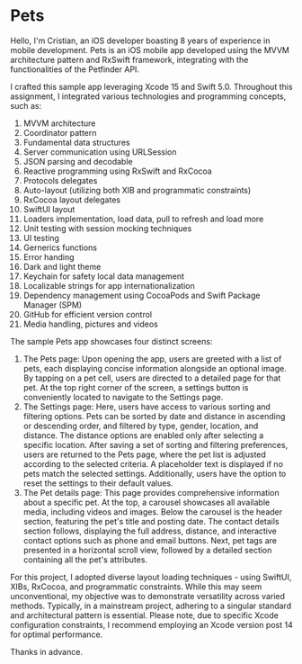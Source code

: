 # Pets

Hello,
I'm Cristian, an iOS developer boasting 8 years of experience in mobile development.
Pets is an iOS mobile app developed using the MVVM architecture pattern and RxSwift framework, integrating with the functionalities of the Petfinder API.

I crafted this sample app leveraging Xcode 15 and Swift 5.0. Throughout this assignment, I integrated various technologies and programming concepts, such as:
1. MVVM architecture
2. Coordinator pattern
3. Fundamental data structures
4. Server communication using URLSession
5. JSON parsing and decodable
6. Reactive programming using RxSwift and RxCocoa
7. Protocols delegates
8. Auto-layout (utilizing both XIB and programmatic constraints)
9. RxCocoa layout delegates
10. SwiftUI layout
11. Loaders implementation, load data, pull to refresh and load more
12. Unit testing with session mocking techniques
13. UI testing
14. Gernerics functions
15. Error handing
16. Dark and light theme
17. Keychain for safety local data management
18. Localizable strings for app internationalization
19. Dependency management using CocoaPods and Swift Package Manager (SPM)
20. GitHub for efficient version control
21. Media handling, pictures and videos

The sample Pets app showcases four distinct screens:
1. The Pets page: Upon opening the app, users are greeted with a list of pets, each displaying concise information alongside an optional image. By tapping on a pet cell, users are directed to a detailed page for that pet. At the top right corner of the screen, a settings button is conveniently located to navigate to the Settings page.
2. The Settings page: Here, users have access to various sorting and filtering options. Pets can be sorted by date and distance in ascending or descending order, and filtered by type, gender, location, and distance. The distance options are enabled only after selecting a specific location. After saving a set of sorting and filtering preferences, users are returned to the Pets page, where the pet list is adjusted according to the selected criteria. A placeholder text is displayed if no pets match the selected settings. Additionally, users have the option to reset the settings to their default values.
3. The Pet details page: This page provides comprehensive information about a specific pet. At the top, a carousel showcases all available media, including videos and images. Below the carousel is the header section, featuring the pet's title and posting date. The contact details section follows, displaying the full address, distance, and interactive contact options such as phone and email buttons. Next, pet tags are presented in a horizontal scroll view, followed by a detailed section containing all the pet's attributes.

For this project, I adopted diverse layout loading techniques - using SwiftUI, XIBs, RxCocoa, and programmatic constraints. While this may seem unconventional, my objective was to demonstrate versatility across varied methods. Typically, in a mainstream project, adhering to a singular standard and architectural pattern is essential.
Please note, due to specific Xcode configuration constraints, I recommend employing an Xcode version post 14 for optimal performance.

Thanks in advance.
